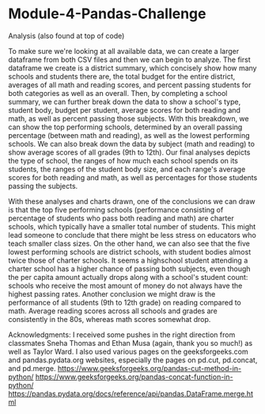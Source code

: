 # Module-4-Pandas-Challenge
Analysis (also found at top of code)

To make sure we're looking at all available data, we can create a larger dataframe from both CSV files and then we can begin to analyze. The first dataframe we create is a district summary, which concisely show how many schools and students there are, the total budget for the entire district, averages of all math and reading scores, and percent passing students for both categories as well as an overall.
Then, by completing a school summary, we can further break down the data to show a school's type, student body, budget per student, average scores for both reading and math, as well as percent passing those subjects. With this breakdown, we can show the top performing schools, determined by an overall passing percentage (between math and reading), as well as the lowest performing schools. We can also break down the data by subject (math and reading) to show average scores of all grades (9th to 12th).
Our final analyses depicts the type of school, the ranges of how much each school spends on its students, the ranges of the student body size, and each range's average scores for both reading and math, as well as percentages for those students passing the subjects.

With these analyses and charts drawn, one of the conclusions we can draw is that the top five performing schools (performance consisting of percentage of students who pass both reading and math) are charter schools, which typically have a smaller total number of students. This might lead someone to conclude that there might be less stress on educators who teach smaller class sizes. On the other hand, we can also see that the five lowest performing schools are district schools, with student bodies almost twice those of charter schools. It seems a highschool student attending a charter school has a higher chance of passing both subjects, even though the per capita amount actually drops along with a school's student count: schools who receive the most amount of money do not always have the highest passing rates. Another conclusion we might draw is the performance of all students (9th to 12th grade) on reading compared to math. Average reading scores across all schools and grades are consistently in the 80s, whereas math scores somewhat drop.

Acknowledgments:
I received some pushes in the right direction from classmates Sneha Thomas and Ethan Musa (again, thank you so much!) as well as Taylor Ward. I also used various pages on the geeksforgeeks.com and pandas.pydata.org websites, especially the pages on pd.cut, pd.concat, and pd.merge.
https://www.geeksforgeeks.org/pandas-cut-method-in-python/
https://www.geeksforgeeks.org/pandas-concat-function-in-python/
https://pandas.pydata.org/docs/reference/api/pandas.DataFrame.merge.html
